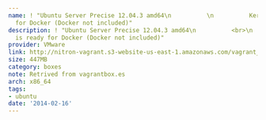 ```yaml
---
name: ! "Ubuntu Server Precise 12.04.3 amd64\n          \n          Kernel is ready
  for Docker (Docker not included)"
description: ! "Ubuntu Server Precise 12.04.3 amd64\n          <br>\n          Kernel
  is ready for Docker (Docker not included)"
provider: VMware
link: http://nitron-vagrant.s3-website-us-east-1.amazonaws.com/vagrant_ubuntu_12.04.3_amd64_vmware.box
size: 447MB
category: boxes
note: Retrived from vagrantbox.es
arch: x86_64
tags:
- ubuntu
date: '2014-02-16'
---
```

